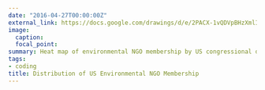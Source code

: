 ```yaml
---
date: "2016-04-27T00:00:00Z"
external_link: https://docs.google.com/drawings/d/e/2PACX-1vQDVpBHzXmlICybLSODLaI44oW1qm9-73mjxvw-Ud3o9BHARwYvWwzvygFKxtKrbbW8xTYkIN86pEbv/pub?w=1335&h=1034
image:
  caption: 
  focal_point: 
summary: Heat map of environmental NGO membership by US congressional district created in ArcMap
tags:
- coding
title: Distribution of US Environmental NGO Membership
---
```


